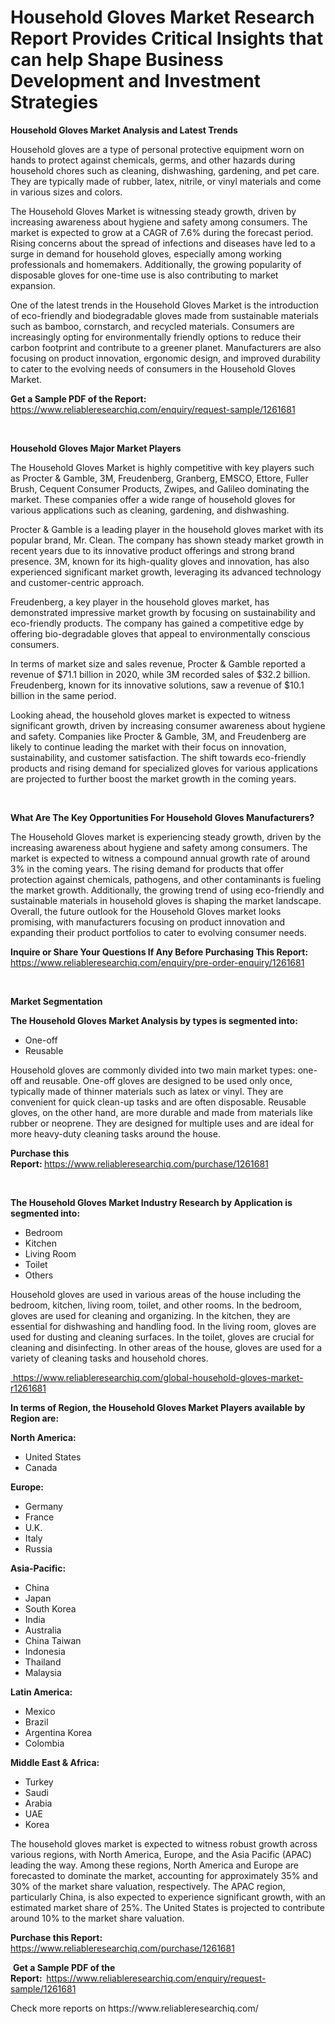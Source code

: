 <p><h1>Household Gloves Market Research Report Provides Critical Insights that can help Shape Business Development and Investment Strategies</h1></p><p><strong>Household Gloves Market Analysis and Latest Trends</strong></p>
<p><p>Household gloves are a type of personal protective equipment worn on hands to protect against chemicals, germs, and other hazards during household chores such as cleaning, dishwashing, gardening, and pet care. They are typically made of rubber, latex, nitrile, or vinyl materials and come in various sizes and colors.</p><p>The Household Gloves Market is witnessing steady growth, driven by increasing awareness about hygiene and safety among consumers. The market is expected to grow at a CAGR of 7.6% during the forecast period. Rising concerns about the spread of infections and diseases have led to a surge in demand for household gloves, especially among working professionals and homemakers. Additionally, the growing popularity of disposable gloves for one-time use is also contributing to market expansion.</p><p>One of the latest trends in the Household Gloves Market is the introduction of eco-friendly and biodegradable gloves made from sustainable materials such as bamboo, cornstarch, and recycled materials. Consumers are increasingly opting for environmentally friendly options to reduce their carbon footprint and contribute to a greener planet. Manufacturers are also focusing on product innovation, ergonomic design, and improved durability to cater to the evolving needs of consumers in the Household Gloves Market.</p></p>
<p><strong>Get a Sample PDF of the Report:&nbsp;</strong> <a href="https://www.reliableresearchiq.com/enquiry/request-sample/1261681">https://www.reliableresearchiq.com/enquiry/request-sample/1261681</a></p>
<p>&nbsp;</p>
<p><strong>Household Gloves Major Market Players</strong></p>
<p><p>The Household Gloves Market is highly competitive with key players such as Procter & Gamble, 3M, Freudenberg, Granberg, EMSCO, Ettore, Fuller Brush, Cequent Consumer Products, Zwipes, and Galileo dominating the market. These companies offer a wide range of household gloves for various applications such as cleaning, gardening, and dishwashing.</p><p>Procter & Gamble is a leading player in the household gloves market with its popular brand, Mr. Clean. The company has shown steady market growth in recent years due to its innovative product offerings and strong brand presence. 3M, known for its high-quality gloves and innovation, has also experienced significant market growth, leveraging its advanced technology and customer-centric approach.</p><p>Freudenberg, a key player in the household gloves market, has demonstrated impressive market growth by focusing on sustainability and eco-friendly products. The company has gained a competitive edge by offering bio-degradable gloves that appeal to environmentally conscious consumers.</p><p>In terms of market size and sales revenue, Procter & Gamble reported a revenue of $71.1 billion in 2020, while 3M recorded sales of $32.2 billion. Freudenberg, known for its innovative solutions, saw a revenue of $10.1 billion in the same period.</p><p>Looking ahead, the household gloves market is expected to witness significant growth, driven by increasing consumer awareness about hygiene and safety. Companies like Procter & Gamble, 3M, and Freudenberg are likely to continue leading the market with their focus on innovation, sustainability, and customer satisfaction. The shift towards eco-friendly products and rising demand for specialized gloves for various applications are projected to further boost the market growth in the coming years.</p></p>
<p>&nbsp;</p>
<p><strong>What Are The Key Opportunities For Household Gloves Manufacturers?</strong></p>
<p><p>The Household Gloves market is experiencing steady growth, driven by the increasing awareness about hygiene and safety among consumers. The market is expected to witness a compound annual growth rate of around 3% in the coming years. The rising demand for products that offer protection against chemicals, pathogens, and other contaminants is fueling the market growth. Additionally, the growing trend of using eco-friendly and sustainable materials in household gloves is shaping the market landscape. Overall, the future outlook for the Household Gloves market looks promising, with manufacturers focusing on product innovation and expanding their product portfolios to cater to evolving consumer needs.</p></p>
<p><strong>Inquire or Share Your Questions If Any Before Purchasing This Report:</strong> <a href="https://www.reliableresearchiq.com/enquiry/pre-order-enquiry/1261681">https://www.reliableresearchiq.com/enquiry/pre-order-enquiry/1261681</a></p>
<p>&nbsp;</p>
<p><strong>Market Segmentation</strong></p>
<p><strong>The Household Gloves Market Analysis by types is segmented into:</strong></p>
<p><ul><li>One-off</li><li>Reusable</li></ul></p>
<p><p>Household gloves are commonly divided into two main market types: one-off and reusable. One-off gloves are designed to be used only once, typically made of thinner materials such as latex or vinyl. They are convenient for quick clean-up tasks and are often disposable. Reusable gloves, on the other hand, are more durable and made from materials like rubber or neoprene. They are designed for multiple uses and are ideal for more heavy-duty cleaning tasks around the house.</p></p>
<p><strong>Purchase this Report:&nbsp;</strong><a href="https://www.reliableresearchiq.com/purchase/1261681">https://www.reliableresearchiq.com/purchase/1261681</a></p>
<p>&nbsp;</p>
<p><strong>The Household Gloves Market Industry Research by Application is segmented into:</strong></p>
<p><ul><li>Bedroom</li><li>Kitchen</li><li>Living Room</li><li>Toilet</li><li>Others</li></ul></p>
<p><p>Household gloves are used in various areas of the house including the bedroom, kitchen, living room, toilet, and other rooms. In the bedroom, gloves are used for cleaning and organizing. In the kitchen, they are essential for dishwashing and handling food. In the living room, gloves are used for dusting and cleaning surfaces. In the toilet, gloves are crucial for cleaning and disinfecting. In other areas of the house, gloves are used for a variety of cleaning tasks and household chores.</p></p>
<p><a href="https://www.reliableresearchiq.com/global-household-gloves-market-r1261681">&nbsp;https://www.reliableresearchiq.com/global-household-gloves-market-r1261681</a></p>
<p><strong>In terms of Region, the Household Gloves Market Players available by Region are:</strong></p>
<p>
    <p> <strong> North America: </strong>
        <ul>
            <li>United States</li>
            <li>Canada</li>
        </ul>
        </p> 
    <p> <strong> Europe: </strong>
        <ul>
            <li>Germany</li>
            <li>France</li>
            <li>U.K.</li>
            <li>Italy</li>
            <li>Russia</li>
        </ul>
        </p> 
    <p> <strong> Asia-Pacific: </strong>
        <ul>
            <li>China</li>
            <li>Japan</li>
            <li>South Korea</li>
            <li>India</li>
            <li>Australia</li>
            <li>China Taiwan</li>
            <li>Indonesia</li>
            <li>Thailand</li>
            <li>Malaysia</li>
        </ul>
        </p> 
    <p> <strong> Latin America: </strong>
        <ul>
            <li>Mexico</li>
            <li>Brazil</li>
            <li>Argentina Korea</li>
            <li>Colombia</li>
        </ul>
        </p> 
    <p> <strong> Middle East & Africa: </strong>
        <ul>
            <li>Turkey</li>
            <li>Saudi</li>
            <li>Arabia</li>
            <li>UAE</li>
            <li>Korea</li>
        </ul>
    </p>
    </p>
<p><p>The household gloves market is expected to witness robust growth across various regions, with North America, Europe, and the Asia Pacific (APAC) leading the way. Among these regions, North America and Europe are forecasted to dominate the market, accounting for approximately 35% and 30% of the market share valuation, respectively. The APAC region, particularly China, is also expected to experience significant growth, with an estimated market share of 25%. The United States is projected to contribute around 10% to the market share valuation.</p></p>
<p><strong>Purchase this Report: </strong><a href="https://www.reliableresearchiq.com/purchase/1261681">https://www.reliableresearchiq.com/purchase/1261681</a></p>
<p>&nbsp;<strong>Get a Sample PDF of the Report:&nbsp;&nbsp;</strong><a href="https://www.reliableresearchiq.com/enquiry/request-sample/1261681">https://www.reliableresearchiq.com/enquiry/request-sample/1261681</a></p>
<p><strong></strong></p>
<p>Check more reports on https://www.reliableresearchiq.com/</p>